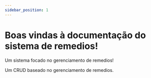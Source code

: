 ```yaml
---
sidebar_position: 1
---
```


# Boas vindas à documentação do sistema de remedios!

Um sistema focado no gerenciamento de remedios!

Um CRUD baseado no gerenciamento de remedios.